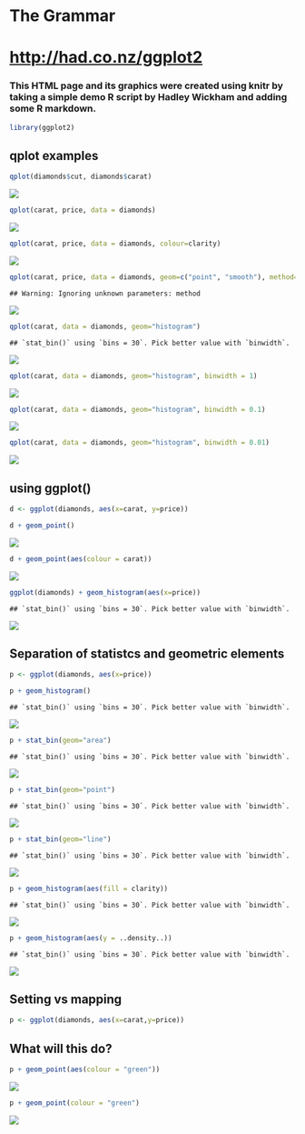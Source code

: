# The Grammar

# http://had.co.nz/ggplot2
### This HTML page and its graphics were created using knitr by taking a simple demo R script by Hadley Wickham and adding some R markdown.

```r
library(ggplot2)
```

## qplot examples 

```r
qplot(diamonds$cut, diamonds$carat)
```

![](the-grammar_files/figure-html/unnamed-chunk-2-1.png)<!-- -->


```r
qplot(carat, price, data = diamonds)
```

![](the-grammar_files/figure-html/unnamed-chunk-3-1.png)<!-- -->

```r
qplot(carat, price, data = diamonds, colour=clarity)
```

![](the-grammar_files/figure-html/unnamed-chunk-4-1.png)<!-- -->

```r
qplot(carat, price, data = diamonds, geom=c("point", "smooth"), method=lm)
```

```
## Warning: Ignoring unknown parameters: method
```

![](the-grammar_files/figure-html/unnamed-chunk-5-1.png)<!-- -->

```r
qplot(carat, data = diamonds, geom="histogram")
```

```
## `stat_bin()` using `bins = 30`. Pick better value with `binwidth`.
```

![](the-grammar_files/figure-html/unnamed-chunk-6-1.png)<!-- -->

```r
qplot(carat, data = diamonds, geom="histogram", binwidth = 1)
```

![](the-grammar_files/figure-html/unnamed-chunk-7-1.png)<!-- -->

```r
qplot(carat, data = diamonds, geom="histogram", binwidth = 0.1)
```

![](the-grammar_files/figure-html/unnamed-chunk-8-1.png)<!-- -->

```r
qplot(carat, data = diamonds, geom="histogram", binwidth = 0.01)
```

![](the-grammar_files/figure-html/unnamed-chunk-9-1.png)<!-- -->

## using ggplot() 

```r
d <- ggplot(diamonds, aes(x=carat, y=price))
```

```r
d + geom_point()
```

![](the-grammar_files/figure-html/unnamed-chunk-11-1.png)<!-- -->

```r
d + geom_point(aes(colour = carat))
```

![](the-grammar_files/figure-html/unnamed-chunk-12-1.png)<!-- -->


```r
ggplot(diamonds) + geom_histogram(aes(x=price))
```

```
## `stat_bin()` using `bins = 30`. Pick better value with `binwidth`.
```

![](the-grammar_files/figure-html/unnamed-chunk-13-1.png)<!-- -->

## Separation of statistcs and geometric elements

```r
p <- ggplot(diamonds, aes(x=price))
```

```r
p + geom_histogram()
```

```
## `stat_bin()` using `bins = 30`. Pick better value with `binwidth`.
```

![](the-grammar_files/figure-html/unnamed-chunk-15-1.png)<!-- -->

```r
p + stat_bin(geom="area")
```

```
## `stat_bin()` using `bins = 30`. Pick better value with `binwidth`.
```

![](the-grammar_files/figure-html/unnamed-chunk-16-1.png)<!-- -->

```r
p + stat_bin(geom="point")
```

```
## `stat_bin()` using `bins = 30`. Pick better value with `binwidth`.
```

![](the-grammar_files/figure-html/unnamed-chunk-17-1.png)<!-- -->

```r
p + stat_bin(geom="line")
```

```
## `stat_bin()` using `bins = 30`. Pick better value with `binwidth`.
```

![](the-grammar_files/figure-html/unnamed-chunk-18-1.png)<!-- -->

```r
p + geom_histogram(aes(fill = clarity))
```

```
## `stat_bin()` using `bins = 30`. Pick better value with `binwidth`.
```

![](the-grammar_files/figure-html/unnamed-chunk-19-1.png)<!-- -->

```r
p + geom_histogram(aes(y = ..density..))
```

```
## `stat_bin()` using `bins = 30`. Pick better value with `binwidth`.
```

![](the-grammar_files/figure-html/unnamed-chunk-20-1.png)<!-- -->


## Setting vs mapping 

```r
p <- ggplot(diamonds, aes(x=carat,y=price))
```
## What will this do?

```r
p + geom_point(aes(colour = "green"))
```

![](the-grammar_files/figure-html/unnamed-chunk-22-1.png)<!-- -->

```r
p + geom_point(colour = "green")
```

![](the-grammar_files/figure-html/unnamed-chunk-23-1.png)<!-- -->


